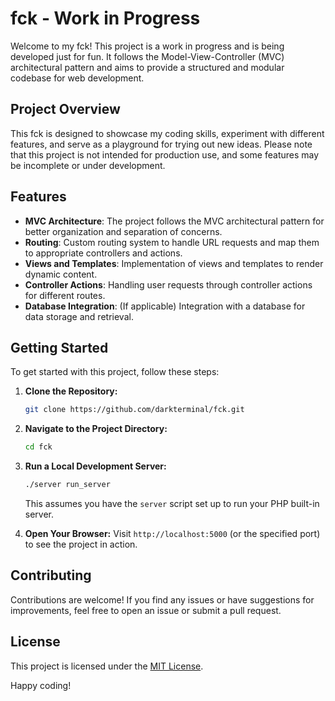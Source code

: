 # fck - Work in Progress

Welcome to my fck! This project is a work in progress and is being developed just for fun. It follows the Model-View-Controller (MVC) architectural pattern and aims to provide a structured and modular codebase for web development.

## Project Overview

This fck is designed to showcase my coding skills, experiment with different features, and serve as a playground for trying out new ideas. Please note that this project is not intended for production use, and some features may be incomplete or under development.

## Features

- **MVC Architecture**: The project follows the MVC architectural pattern for better organization and separation of concerns.
- **Routing**: Custom routing system to handle URL requests and map them to appropriate controllers and actions.
- **Views and Templates**: Implementation of views and templates to render dynamic content.
- **Controller Actions**: Handling user requests through controller actions for different routes.
- **Database Integration**: (If applicable) Integration with a database for data storage and retrieval.

## Getting Started

To get started with this project, follow these steps:

1. **Clone the Repository:**
   ```bash
   git clone https://github.com/darkterminal/fck.git
   ```

2. **Navigate to the Project Directory:**
   ```bash
   cd fck
   ```

3. **Run a Local Development Server:**
   ```bash
   ./server run_server
   ```
   This assumes you have the `server` script set up to run your PHP built-in server.

4. **Open Your Browser:**
   Visit `http://localhost:5000` (or the specified port) to see the project in action.

## Contributing

Contributions are welcome! If you find any issues or have suggestions for improvements, feel free to open an issue or submit a pull request.

## License

This project is licensed under the [MIT License](LICENSE).

Happy coding!
